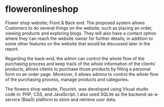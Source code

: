 # floweronlineshop
Flower shop website; Front &amp; Back end.
The proposed system allows Customers to do several things on the website, such as placing an order, viewing products and exploring blogs. They will also have a contact option where they can reach the website owner for further details; in addition to some other features on the website that would be discussed later in the report. 

Regarding the back-end, the admin can control the whole flow of the purchasing process and keep track of the whole information of the clients’ products, allows clients to purchase those products by filling a personal form on an order page. Moreover, it allows admins to control the whole flow of the purchasing process, manage products and categories. 

The flowers shop website, Flourish, was developed using Visual studio code in: PHP, CSS, and JavaScript. 
I also used SQLite as the backend-as-a-service (BaaS) platform to store and retrieve user data.
